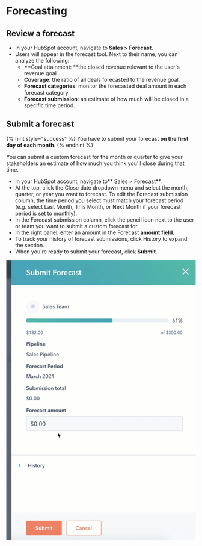 # Forecasting

## Review a forecast <a href="review-a-forecast" id="review-a-forecast"></a>

* In your HubSpot account, navigate to **Sales > Forecast**.
* Users will appear in the forecast tool. Next to their name, you can analyze the following:
  * **Goal attainment: **the closed revenue relevant to the user's revenue goal.
  * **Coverage**: the ratio of all deals forecasted to the revenue goal.
  * **Forecast categories**: monitor the forecasted deal amount in each forecast category.
  * **Forecast submission**: an estimate of how much will be closed in a specific time period.

## Submit a forecast

{% hint style="success" %}
You have to submit your forecast **on the first day of each month**.&#x20;
{% endhint %}

You can submit a custom forecast for the month or quarter to give your stakeholders an estimate of how much you think you'll close during that time.

* In your HubSpot account, navigate to** Sales > Forecast**.
* At the top, click the Close date dropdown menu and select the month, quarter, or year you want to forecast. To edit the Forecast submission column, the time period you select must match your forecast period (e.g. select Last Month, This Month, or Next Month if your forecast period is set to monthly).
* In the Forecast submission column, click the pencil icon next to the user or team you want to submit a custom forecast for.
* In the right panel, enter an amount in the Forecast **amount field**.
* To track your history of forecast submissions, click History to expand the section.
* When you're ready to submit your forecast, click **Submit**.

![](../.gitbook/assets/submit-forecast.gif)
